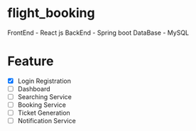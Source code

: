 # flight_booking

FrontEnd - React js
BackEnd - Spring boot
DataBase - MySQL

# Feature
- [x] Login Registration
- [ ] Dashboard
- [ ] Searching Service
- [ ] Booking Service
- [ ] Ticket Generation
- [ ] Notification Service
